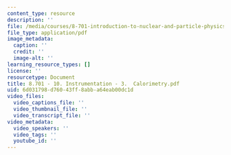 ```yaml
---
content_type: resource
description: ''
file: /media/courses/8-701-introduction-to-nuclear-and-particle-physics-fall-2020/8701-10-instrumentation-3-calorimetry2.pdf
file_type: application/pdf
image_metadata:
  caption: ''
  credit: ''
  image-alt: ''
learning_resource_types: []
license: ''
resourcetype: Document
title: 8.701 - 10. Instrumentation - 3.  Calorimetry.pdf
uid: 6d031798-d760-43ff-8abb-a64eab00dc1d
video_files:
  video_captions_file: ''
  video_thumbnail_file: ''
  video_transcript_file: ''
video_metadata:
  video_speakers: ''
  video_tags: ''
  youtube_id: ''
---
```

